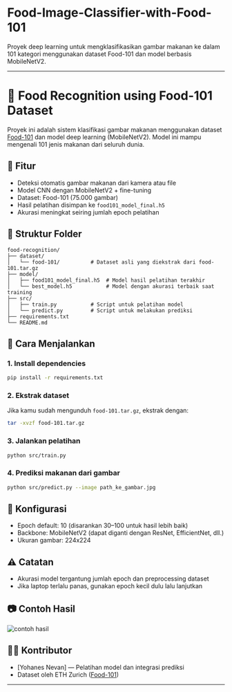 # Food-Image-Classifier-with-Food-101
Proyek deep learning untuk mengklasifikasikan gambar makanan ke dalam 101 kategori menggunakan dataset Food-101 dan model berbasis MobileNetV2.

---

# 🍱 Food Recognition using Food-101 Dataset

Proyek ini adalah sistem klasifikasi gambar makanan menggunakan dataset [Food-101](https://www.vision.ee.ethz.ch/datasets_extra/food-101/) dan model deep learning (MobileNetV2). Model ini mampu mengenali 101 jenis makanan dari seluruh dunia.

## 🧠 Fitur

* Deteksi otomatis gambar makanan dari kamera atau file
* Model CNN dengan MobileNetV2 + fine-tuning
* Dataset: Food-101 (75.000 gambar)
* Hasil pelatihan disimpan ke `food101_model_final.h5`
* Akurasi meningkat seiring jumlah epoch pelatihan

## 📁 Struktur Folder

```
food-recognition/
├── dataset/
│   └── food-101/          # Dataset asli yang diekstrak dari food-101.tar.gz
├── model/
│   ├── food101_model_final.h5  # Model hasil pelatihan terakhir
│   └── best_model.h5           # Model dengan akurasi terbaik saat training
├── src/
│   ├── train.py           # Script untuk pelatihan model
│   └── predict.py         # Script untuk melakukan prediksi
├── requirements.txt
└── README.md
```

## 🚀 Cara Menjalankan

### 1. Install dependencies

```bash
pip install -r requirements.txt
```

### 2. Ekstrak dataset

Jika kamu sudah mengunduh `food-101.tar.gz`, ekstrak dengan:

```bash
tar -xvzf food-101.tar.gz
```

### 3. Jalankan pelatihan

```bash
python src/train.py
```

### 4. Prediksi makanan dari gambar

```bash
python src/predict.py --image path_ke_gambar.jpg
```

## 🔧 Konfigurasi

* Epoch default: 10 (disarankan 30–100 untuk hasil lebih baik)
* Backbone: MobileNetV2 (dapat diganti dengan ResNet, EfficientNet, dll.)
* Ukuran gambar: 224x224

## ⚠️ Catatan

* Akurasi model tergantung jumlah epoch dan preprocessing dataset
* Jika laptop terlalu panas, gunakan epoch kecil dulu lalu lanjutkan

## 📷 Contoh Hasil

![contoh hasil](contoh_output.jpg)

## 🧑‍💻 Kontributor

* \[Yohanes Nevan] — Pelatihan model dan integrasi prediksi
* Dataset oleh ETH Zurich ([Food-101](https://www.vision.ee.ethz.ch/datasets_extra/food-101/))

---

